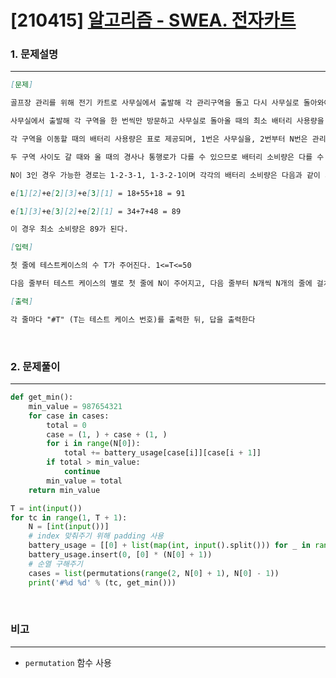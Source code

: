 # [210415] [알고리즘 - SWEA. 전자카트](https://swexpertacademy.com/main/learn/course/lectureProblemViewer.do)

### 1. 문제설명

---


```markdown
[문제]

골프장 관리를 위해 전기 카트로 사무실에서 출발해 각 관리구역을 돌고 다시 사무실로 돌아와야 한다.

사무실에서 출발해 각 구역을 한 번씩만 방문하고 사무실로 돌아올 때의 최소 배터리 사용량을 구하시오.

각 구역을 이동할 때의 배터리 사용량은 표로 제공되며, 1번은 사무실을, 2번부터 N번은 관리구역 번호이다.

두 구역 사이도 갈 때와 올 때의 경사나 통행로가 다를 수 있으므로 배터리 소비량은 다를 수 있다.

N이 3인 경우 가능한 경로는 1-2-3-1, 1-3-2-1이며 각각의 배터리 소비량은 다음과 같이 계산할 수 있다.

e[1][2]+e[2][3]+e[3][1] = 18+55+18 = 91

e[1][3]+e[3][2]+e[2][1] = 34+7+48 = 89

이 경우 최소 소비량은 89가 된다.

[입력]

첫 줄에 테스트케이스의 수 T가 주어진다. 1<=T<=50

다음 줄부터 테스트 케이스의 별로 첫 줄에 N이 주어지고, 다음 줄부터 N개씩 N개의 줄에 걸쳐 100이하의 자연수가 주어진다. 3<=N<=10

[출력]

각 줄마다 "#T" (T는 테스트 케이스 번호)를 출력한 뒤, 답을 출력한다
```

<br>

### 2. 문제풀이

---

```python
def get_min():
    min_value = 987654321
    for case in cases:
        total = 0
        case = (1, ) + case + (1, )
        for i in range(N[0]):
            total += battery_usage[case[i]][case[i + 1]]
        if total > min_value:
            continue
        min_value = total
    return min_value

T = int(input())
for tc in range(1, T + 1):
    N = [int(input())]
    # index 맞춰주기 위해 padding 사용
    battery_usage = [[0] + list(map(int, input().split())) for _ in range(N[0])]
    battery_usage.insert(0, [0] * (N[0] + 1))
    # 순열 구해주기
    cases = list(permutations(range(2, N[0] + 1), N[0] - 1))
    print('#%d %d' % (tc, get_min()))
```

<br>



### 비고

---

- `permutation` 함수 사용

  

